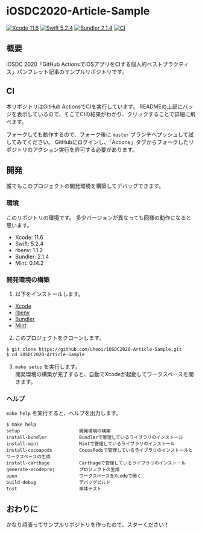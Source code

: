 # iOSDC2020-Article-Sample

[![Xcode 11.6](https://img.shields.io/badge/Xcode-11.6-blue.svg?style=flat)](https://developer.apple.com/download/more/)
[![Swift 5.2.4](https://img.shields.io/badge/Swift-5.2.4-orange.svg?style=flat)](https://developer.apple.com/swift/)
[![Bundler 2.1.4](https://img.shields.io/badge/Bundler-2.1.4-64c9ef.svg?style=flat)](https://bundler.io)
[![CI](https://github.com/uhooi/iOSDC2020-Article-Sample/workflows/CI/badge.svg)](https://github.com/uhooi/iOSDC2020-Article-Sample/actions?query=workflow%3ACI)

## 概要

iOSDC 2020「GitHub ActionsでiOSアプリをCIする個人的ベストプラクティス」パンフレット記事のサンプルリポジトリです。

## CI

本リポジトリはGitHub ActionsでCIを実行しています。
READMEの上部にバッジを表示しているので、そこでCIの結果がわかり、クリックすることで詳細に飛べます。

フォークしても動作するので、フォーク後に `master` ブランチへプッシュして試してみてください。
GitHubにログインし、「Actions」タブからフォークしたリポジトリのアクション実行を許可する必要があります。

## 開発

誰でもこのプロジェクトの開発環境を構築してデバッグできます。

### 環境

このリポジトリの環境です。
多少バージョンが異なっても同様の動作になると思います。

- Xcode: 11.6
- Swift: 5.2.4
- rbenv: 1.1.2
- Bundler: 2.1.4
- Mint: 0.14.2

### 開発環境の構築

1. 以下をインストールします。

- [Xcode](https://apps.apple.com/jp/app/xcode/id497799835?mt=12)
- [rbenv](https://github.com/rbenv/rbenv)
- [Bundler](https://github.com/rubygems/bundler)
- [Mint](https://github.com/yonaskolb/Mint)

2. このプロジェクトをクローンします。

```
$ git clone https://github.com/uhooi/iOSDC2020-Article-Sample.git
$ cd iOSDC2020-Article-Sample
```

3. `make setup` を実行します。  
開発環境の構築が完了すると、自動でXcodeが起動してワークスペースを開きます。

### ヘルプ

`make help` を実行すると、ヘルプを出力します。

```
$ make help
setup                      開発環境の構築
install-bundler            Bundlerで管理しているライブラリのインストール
install-mint               Mintで管理しているライブラリのインストール
install-cocoapods          CocoaPodsで管理しているライブラリのインストールとワークスペースの生成
install-carthage           Carthageで管理しているライブラリのインストール
generate-xcodeproj         プロジェクトの生成
open                       ワークスペースをXcodeで開く
build-debug                デバッグビルド
test                       単体テスト
```

## おわりに

かなり頑張ってサンプルリポジトリを作ったので、スターください！
